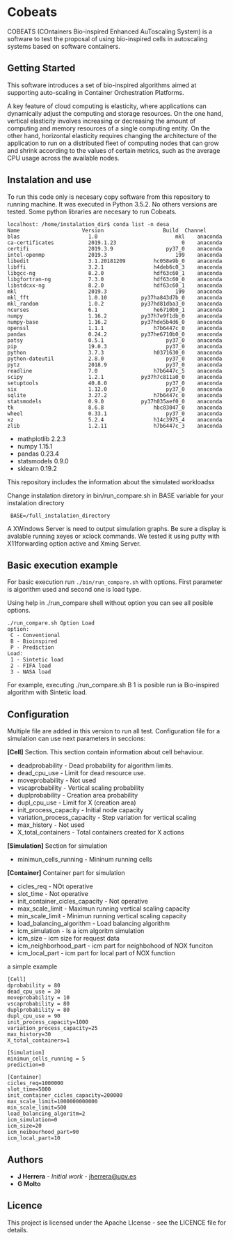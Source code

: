 # Cobeats

COBEATS (COntainers Bio-inspired Enhanced AuToscaling System) is a software to test the proposal of using bio-inspired cells in autoscaling systems based on software containers. 

## Getting Started
This software introduces a set of bio-inspired algorithms aimed at supporting auto-scaling in Container Orchestration Platforms.

A key feature of cloud computing is elasticity, where applications can dynamically adjust the computing and storage resources. On the one hand, vertical elasticity involves increasing or decreasing the amount of computing and memory resources of a single computing entity. On the other hand, horizontal elasticity requires changing the architecture of the application to run on a distributed fleet of computing nodes that can grow and shrink according to the values of certain metrics, such as the average CPU usage across the available nodes.

## Instalation and use
To run this code only is necesary copy software from this repository to running machine. It was executed in Python 3.5.2. No others versions are tested.  Some python libraries are necesary to run Cobeats.  
```
localhost: /home/instalation_dir$ conda list -n desa
Name                    Version                   Build  Channel
blas                      1.0                         mkl    anaconda
ca-certificates           2019.1.23                     0    anaconda
certifi                   2019.3.9                 py37_0    anaconda
intel-openmp              2019.3                      199    anaconda
libedit                   3.1.20181209         hc058e9b_0    anaconda
libffi                    3.2.1                h4deb6c0_3    anaconda
libgcc-ng                 8.2.0                hdf63c60_1    anaconda
libgfortran-ng            7.3.0                hdf63c60_0    anaconda
libstdcxx-ng              8.2.0                hdf63c60_1    anaconda
mkl                       2019.3                      199    anaconda
mkl_fft                   1.0.10           py37ha843d7b_0    anaconda
mkl_random                1.0.2            py37hd81dba3_0    anaconda
ncurses                   6.1                  he6710b0_1    anaconda
numpy                     1.16.2           py37h7e9f1db_0    anaconda
numpy-base                1.16.2           py37hde5b4d6_0    anaconda
openssl                   1.1.1                h7b6447c_0    anaconda
pandas                    0.24.2           py37he6710b0_0    anaconda
patsy                     0.5.1                    py37_0    anaconda
pip                       19.0.3                   py37_0    anaconda
python                    3.7.3                h0371630_0    anaconda
python-dateutil           2.8.0                    py37_0    anaconda
pytz                      2018.9                   py37_0    anaconda
readline                  7.0                  h7b6447c_5    anaconda
scipy                     1.2.1            py37h7c811a0_0    anaconda
setuptools                40.8.0                   py37_0    anaconda
six                       1.12.0                   py37_0    anaconda
sqlite                    3.27.2               h7b6447c_0    anaconda
statsmodels               0.9.0            py37h035aef0_0    anaconda
tk                        8.6.8                hbc83047_0    anaconda
wheel                     0.33.1                   py37_0    anaconda
xz                        5.2.4                h14c3975_4    anaconda
zlib                      1.2.11               h7b6447c_3    anaconda
```

* mathplotlib 2.2.3
* numpy 1.15.1
* pandas 0.23.4
* statsmodels 0.9.0
* sklearn 0.19.2

This repository includes the information about the simulated workloadsx

Change instalation diretory in bin/run_compare.sh in BASE variable for your instalation directory

     BASE=/full_instalation_directory

A XWindows Server is need to output simulation graphs. Be sure a display is avalable running xeyes or xclock commands. We tested it using putty with X11forwarding option active and Xming Server.


## Basic execution example

For basic execution run ```./bin/run_compare.sh``` with options. First parameter is algorithm used and second one is load type.

Using help in ./run_compare shell without option  you can see all posible options.

```
./run_compare.sh Option Load
option: 
 C - Conventional
 B - Bioinspired
 P - Prediction
Load: 
 1 - Sintetic load
 2 - FIFA load
 3 - NASA load
```

For example, executing ./run_compare.sh B 1  is posible run ia Bio-inspired algorithm with Sintetic load.


## Configuration
Multiple file are added in this version to run all test. Configuration file for a simulation can use next parameters in seccions:

**[Cell]** Section. This section contain information about cell behaviour.
* deadprobability - Dead probability for algorithm limits.
* dead_cpu_use - Limit for dead resource use.
* moveprobability - Not used
* vscaprobability - Vertical scaling probability
* duplprobability - Creation area probability
* dupl_cpu_use - Limit for X (creation area)
* init_process_capacity - Initial node capacity
* variation_process_capacity - Step variation for vertical scaling
* max_history - Not used
* X_total_containers - Total containers created for X actions

**[Simulation]** Section for simulation
* minimun_cells_running - Mininum running cells

**[Container]** Container part for simulation
* cicles_req - NOt operative
* slot_time - Not operative
* init_container_cicles_capacity - Not operative
* max_scale_limit - Maximun running vertical scaling capacity
* min_scale_limit - Minimun running vertical scaling capacity
* load_balancing_algorithm - Load balancing algorithm
* icm_simulation - Is a icm algoritm simulation
* icm_size - icm size for request data
* icm_neighborhood_part - icm part for neighbohood of NOX funciton
* icm_local_part - icm part for local part of NOX function

a simple example
```
[Cell]
dprobability = 80
dead_cpu_use = 30
moveprobability = 10
vscaprobability = 80
duplprobability = 80
dupl_cpu_use = 90
init_process_capacity=1000
variation_process_capacity=25
max_history=30
X_total_containers=1

[Simulation]
minimun_cells_running = 5
prediction=0

[Container]
cicles_req=1000000
slot_time=5000
init_container_cicles_capacity=200000
max_scale_limit=1000000000000
min_scale_limit=500
load_balancing_algoritm=2
icm_simulation=0
icm_size=20
icm_neibourhood_part=90
icm_local_part=10
```

## Authors

* **J Herrera** - *Initial work* - jherrera@upv.es
* **G Molto**

## Licence

This project is licensed under the Apache LIcense - see the LICENCE file for details.

